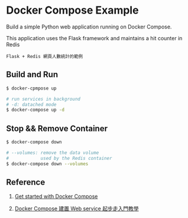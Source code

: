 # Docker Compose Example

Build a simple Python web application running on Docker Compose.

This application uses the Flask framework and
maintains a hit counter in Redis

```
Flask + Redis 網頁人數統計的範例
```

## Build and Run

```bash
$ docker-cpmpose up

# run services in background
# -d: datached mode
$ docker-compose up -d
```

## Stop && Remove Container

```bash
$ docker-compose down

# --volumes: remove the data volume
#            used by the Redis container
$ docker-compose down --volumes
```

## Reference

1. [Get started with Docker Compose](https://docs.docker.com/compose/gettingstarted/)

2. [Docker Compose 建置 Web service 起步走入門教學](https://blog.techbridge.cc/2018/09/07/docker-compose-tutorial-intro/)
